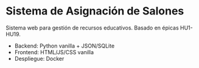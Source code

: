 # Sistema de Asignación de Salones
Sistema web para gestión de recursos educativos. Basado en épicas HU1-HU19.
- Backend: Python vanilla + JSON/SQLite
- Frontend: HTML/JS/CSS vanilla
- Despliegue: Docker

